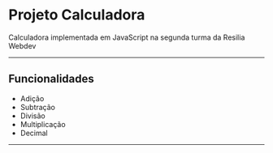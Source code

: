 # Projeto Calculadora

Calculadora implementada em JavaScript na segunda turma da Resilia Webdev

---
## Funcionalidades
- Adição
- Subtração
- Divisão
- Multiplicação
- Decimal
---